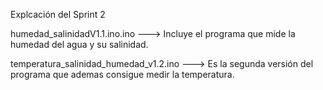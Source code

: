 Explcación del Sprint 2

humedad_salinidadV1.1.ino.ino  ---> Incluye el programa que mide la humedad del agua y su salinidad.

temperatura_salinidad_humedad_v1.2.ino ---> Es la segunda versión del programa que ademas consigue medir la temperatura.
